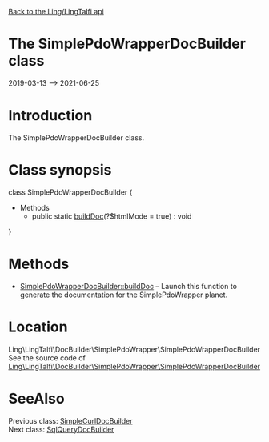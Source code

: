 [Back to the Ling/LingTalfi api](https://github.com/lingtalfi/LingTalfi/blob/master/doc/api/Ling/LingTalfi.md)



The SimplePdoWrapperDocBuilder class
================
2019-03-13 --> 2021-06-25






Introduction
============

The SimplePdoWrapperDocBuilder class.



Class synopsis
==============


class <span class="pl-k">SimplePdoWrapperDocBuilder</span>  {

- Methods
    - public static [buildDoc](https://github.com/lingtalfi/LingTalfi/blob/master/doc/api/Ling/LingTalfi/DocBuilder/SimplePdoWrapper/SimplePdoWrapperDocBuilder/buildDoc.md)(?$htmlMode = true) : void

}






Methods
==============

- [SimplePdoWrapperDocBuilder::buildDoc](https://github.com/lingtalfi/LingTalfi/blob/master/doc/api/Ling/LingTalfi/DocBuilder/SimplePdoWrapper/SimplePdoWrapperDocBuilder/buildDoc.md) &ndash; Launch this function to generate the documentation for the SimplePdoWrapper planet.





Location
=============
Ling\LingTalfi\DocBuilder\SimplePdoWrapper\SimplePdoWrapperDocBuilder<br>
See the source code of [Ling\LingTalfi\DocBuilder\SimplePdoWrapper\SimplePdoWrapperDocBuilder](https://github.com/lingtalfi/LingTalfi/blob/master/DocBuilder/SimplePdoWrapper/SimplePdoWrapperDocBuilder.php)



SeeAlso
==============
Previous class: [SimpleCurlDocBuilder](https://github.com/lingtalfi/LingTalfi/blob/master/doc/api/Ling/LingTalfi/DocBuilder/SimpleCurl/SimpleCurlDocBuilder.md)<br>Next class: [SqlQueryDocBuilder](https://github.com/lingtalfi/LingTalfi/blob/master/doc/api/Ling/LingTalfi/DocBuilder/SqlQuery/SqlQueryDocBuilder.md)<br>
